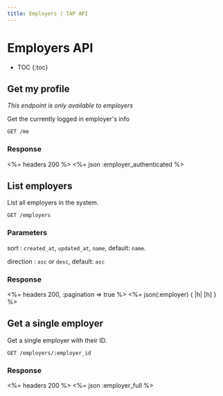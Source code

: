 ```yaml
---
title: Employers | TAP API
---
```


# Employers API

* TOC
{:toc}

## Get my profile

_This endpoint is only available to employers_

Get the currently logged in employer's info

    GET /me

### Response

<%= headers 200 %>
<%= json :employer_authenticated %>

## List employers

List all employers in the system.

    GET /employers

### Parameters

sort
: `created_at`, `updated_at`, `name`, default: `name`.

direction
: `asc` or `desc`, default: `asc`

### Response

<%= headers 200, :pagination => true %>
<%= json(:employer) { |h| [h] } %>

## Get a single employer

Get a single employer with their ID.

    GET /employers/:employer_id

### Response

<%= headers 200 %>
<%= json :employer_full %>
